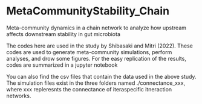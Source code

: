 # MetaCommunityStability_Chain
Meta-community dynamics in a chain network to analyze how upstream affects downstream stability in gut microbiota

The codes here are used in the study by Shibasaki and Mitri (2022). These codes are used to generate meta-community simulations, perform analyses, and drow some figures. For the easy replication of the results, codes are summarized in a jupyter notebook

You can also find the csv files that contain the data used in the above study.
The simulation files exist in the three folders named ./connectance_xxx, where xxx repleresnts the connectance of iteraspecific itneraction networks.
